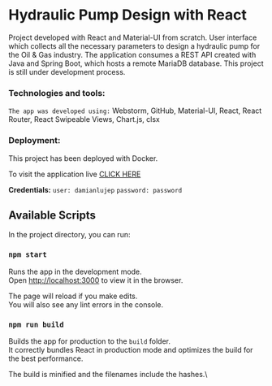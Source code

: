 # Hydraulic Pump Design with React

Project developed with React and Material-UI from scratch. 
User interface which collects all the necessary parameters to design a hydraulic pump for the Oil & Gas industry. 
The application consumes a REST API created with Java and Spring Boot, which hosts a remote MariaDB database. 
This project is still under  development process.

### Technologies and tools:
`The app was developed using:` Webstorm, GitHub, Material-UI, React, React Router, React Swipeable Views,
Chart.js, clsx

### Deployment:
This project has been deployed with Docker.

To visit the application live [CLICK HERE](http://phi-rms.com/)

**Credentials:**
`user: damianlujep`
`password: password`

## Available Scripts

In the project directory, you can run:

### `npm start`

Runs the app in the development mode.\
Open [http://localhost:3000](http://localhost:3000) to view it in the browser.

The page will reload if you make edits.\
You will also see any lint errors in the console.

### `npm run build`

Builds the app for production to the `build` folder.\
It correctly bundles React in production mode and optimizes the build for the best performance.

The build is minified and the filenames include the hashes.\

